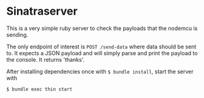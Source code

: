 # Sinatraserver

This is a very simple ruby server to check the payloads that the nodemcu is sending.

The only endpoint of interest is `POST /send-data` where data should be sent to.
It expects a JSON payload and will simply parse and print the payload to the console. It returns 'thanks'.

After installing dependencies once with `$ bundle install`, start the server with

``` bash
$ bundle exec thin start
```
